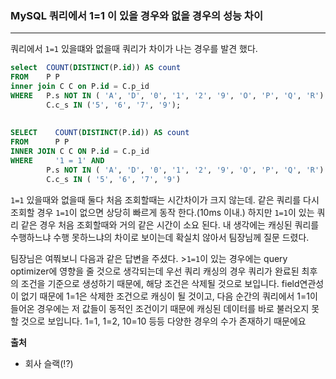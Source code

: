 ### MySQL 쿼리에서 1=1 이 있을 경우와 없을 경우의 성능 차이
---
쿼리에서 `1=1` 있을떄와 없을때 쿼리가 차이가 나는 경우를 발견 했다.  
```SQL
select	COUNT(DISTINCT(P.id)) AS count
FROM 	P P
inner join C C on P.id = C.p_id
WHERE	P.s NOT IN ( 'A', 'D', '0', '1', '2', '9', 'O', 'P', 'Q', 'R') AND
        C.c_s IN ('5', '6', '7', '9');
        
        
SELECT    COUNT(DISTINCT(P.id)) AS count 
FROM      P P 
INNER JOIN C C ON P.id = C.p_id 
WHERE     '1 = 1' AND
        P.s NOT IN ( 'A', 'D', '0', '1', '2', '9', 'O', 'P', 'Q', 'R') AND  
        C.c_s IN ( '5', '6', '7', '9')
```
`1=1` 있을때와 없을때 둘다 처음 조회할때는 시간차이가 크지 않는데. 같은 쿼리를 다시 조회할 경우 `1=1`이 없으면 상당히 빠르게 동작 한다.(10ms 이내.) 하지만 `1=1`이 있는 쿼리 같은 경우 처음 조회할때와 거의 같은 시간이 소요 된다. 내 생각에는 캐싱된 쿼리를 수행하느냐 수행 못하느냐의 차이로 보이는데 확실치 않아서 팀장님께 질문 드렸다. 

팀장님은 여쭤보니 다음과 같은 답변을 주셨다. 
    >`1=1`이 있는 경우에는 query optimizer에 영향을 줄 것으로 생각되는데 우선 쿼리 캐싱의 경우 쿼리가 완료된 최후의 조건을 기준으로 생성하기 때문에, 해당 조건은 삭제될 것으로 보입니다. field연관성이 없기 때문에 1=1은 삭제한 조건으로 캐싱이 될 것이고, 다음 순간의 쿼리에서 1=1이 들어온 경우에는 저 값들이 동적인 조건이기 때문에 캐싱된 데이터를 바로 불러오지 못할 것으로 보입니다. 1=1, 1=2, 10=10 등등 다양한 경우의 수가 존재하기 때문에요

**출처**
- 회사 슬랙(!?)